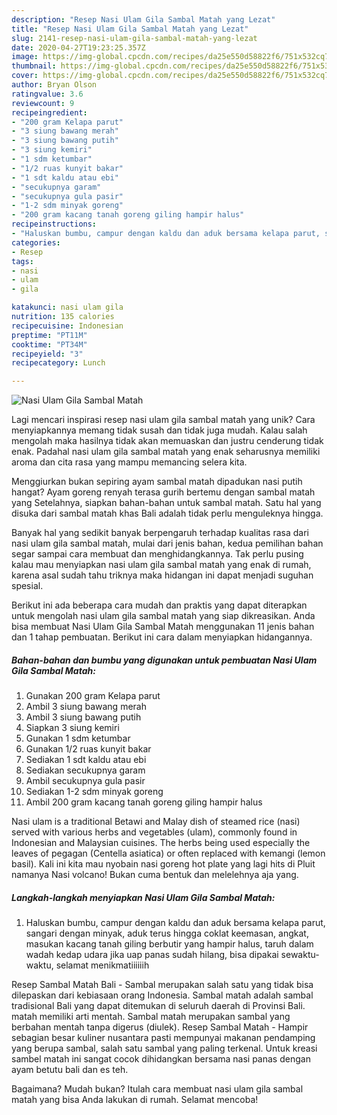 ```yaml
---
description: "Resep Nasi Ulam Gila Sambal Matah yang Lezat"
title: "Resep Nasi Ulam Gila Sambal Matah yang Lezat"
slug: 2141-resep-nasi-ulam-gila-sambal-matah-yang-lezat
date: 2020-04-27T19:23:25.357Z
image: https://img-global.cpcdn.com/recipes/da25e550d58822f6/751x532cq70/nasi-ulam-gila-sambal-matah-foto-resep-utama.jpg
thumbnail: https://img-global.cpcdn.com/recipes/da25e550d58822f6/751x532cq70/nasi-ulam-gila-sambal-matah-foto-resep-utama.jpg
cover: https://img-global.cpcdn.com/recipes/da25e550d58822f6/751x532cq70/nasi-ulam-gila-sambal-matah-foto-resep-utama.jpg
author: Bryan Olson
ratingvalue: 3.6
reviewcount: 9
recipeingredient:
- "200 gram Kelapa parut"
- "3 siung bawang merah"
- "3 siung bawang putih"
- "3 siung kemiri"
- "1 sdm ketumbar"
- "1/2 ruas kunyit bakar"
- "1 sdt kaldu atau ebi"
- "secukupnya garam"
- "secukupnya gula pasir"
- "1-2 sdm minyak goreng"
- "200 gram kacang tanah goreng giling hampir halus"
recipeinstructions:
- "Haluskan bumbu, campur dengan kaldu dan aduk bersama kelapa parut, sangari dengan minyak, aduk terus hingga coklat keemasan, angkat, masukan kacang tanah giling berbutir yang hampir halus, taruh dalam wadah kedap udara jika uap panas sudah hilang, bisa dipakai sewaktu-waktu, selamat menikmatiiiiiih"
categories:
- Resep
tags:
- nasi
- ulam
- gila

katakunci: nasi ulam gila 
nutrition: 135 calories
recipecuisine: Indonesian
preptime: "PT11M"
cooktime: "PT34M"
recipeyield: "3"
recipecategory: Lunch

---
```



![Nasi Ulam Gila Sambal Matah](https://img-global.cpcdn.com/recipes/da25e550d58822f6/751x532cq70/nasi-ulam-gila-sambal-matah-foto-resep-utama.jpg)

Lagi mencari inspirasi resep nasi ulam gila sambal matah yang unik? Cara menyiapkannya memang tidak susah dan tidak juga mudah. Kalau salah mengolah maka hasilnya tidak akan memuaskan dan justru cenderung tidak enak. Padahal nasi ulam gila sambal matah yang enak seharusnya memiliki aroma dan cita rasa yang mampu memancing selera kita.

Menggiurkan bukan sepiring ayam sambal matah dipadukan nasi putih hangat? Ayam goreng renyah terasa gurih bertemu dengan sambal matah yang Setelahnya, siapkan bahan-bahan untuk sambal matah. Satu hal yang disuka dari sambal matah khas Bali adalah tidak perlu menguleknya hingga.

Banyak hal yang sedikit banyak berpengaruh terhadap kualitas rasa dari nasi ulam gila sambal matah, mulai dari jenis bahan, kedua pemilihan bahan segar sampai cara membuat dan menghidangkannya. Tak perlu pusing kalau mau menyiapkan nasi ulam gila sambal matah yang enak di rumah, karena asal sudah tahu triknya maka hidangan ini dapat menjadi suguhan spesial.


Berikut ini ada beberapa cara mudah dan praktis yang dapat diterapkan untuk mengolah nasi ulam gila sambal matah yang siap dikreasikan. Anda bisa membuat Nasi Ulam Gila Sambal Matah menggunakan 11 jenis bahan dan 1 tahap pembuatan. Berikut ini cara dalam menyiapkan hidangannya.

<!--inarticleads1-->

##### Bahan-bahan dan bumbu yang digunakan untuk pembuatan Nasi Ulam Gila Sambal Matah:

1. Gunakan 200 gram Kelapa parut
1. Ambil 3 siung bawang merah
1. Ambil 3 siung bawang putih
1. Siapkan 3 siung kemiri
1. Gunakan 1 sdm ketumbar
1. Gunakan 1/2 ruas kunyit bakar
1. Sediakan 1 sdt kaldu atau ebi
1. Sediakan secukupnya garam
1. Ambil secukupnya gula pasir
1. Sediakan 1-2 sdm minyak goreng
1. Ambil 200 gram kacang tanah goreng giling hampir halus


Nasi ulam is a traditional Betawi and Malay dish of steamed rice (nasi) served with various herbs and vegetables (ulam), commonly found in Indonesian and Malaysian cuisines. The herbs being used especially the leaves of pegagan (Centella asiatica) or often replaced with kemangi (lemon basil). Kali ini kita mau nyobain nasi goreng hot plate yang lagi hits di Pluit namanya Nasi volcano! Bukan cuma bentuk dan melelehnya aja yang. 

<!--inarticleads2-->

##### Langkah-langkah menyiapkan Nasi Ulam Gila Sambal Matah:

1. Haluskan bumbu, campur dengan kaldu dan aduk bersama kelapa parut, sangari dengan minyak, aduk terus hingga coklat keemasan, angkat, masukan kacang tanah giling berbutir yang hampir halus, taruh dalam wadah kedap udara jika uap panas sudah hilang, bisa dipakai sewaktu-waktu, selamat menikmatiiiiiih


Resep Sambal Matah Bali - Sambal merupakan salah satu yang tidak bisa dilepaskan dari kebiasaan orang Indonesia. Sambal matah adalah sambal tradisional Bali yang dapat ditemukan di seluruh daerah di Provinsi Bali. matah memiliki arti mentah. Sambal matah merupakan sambal yang berbahan mentah tanpa digerus (diulek). Resep Sambal Matah - Hampir sebagian besar kuliner nusantara pasti mempunyai makanan pendamping yang berupa sambal, salah satu sambal yang paling terkenal. Untuk kreasi sambel matah ini sangat cocok dihidangkan bersama nasi panas dengan ayam betutu bali dan es teh. 

Bagaimana? Mudah bukan? Itulah cara membuat nasi ulam gila sambal matah yang bisa Anda lakukan di rumah. Selamat mencoba!
